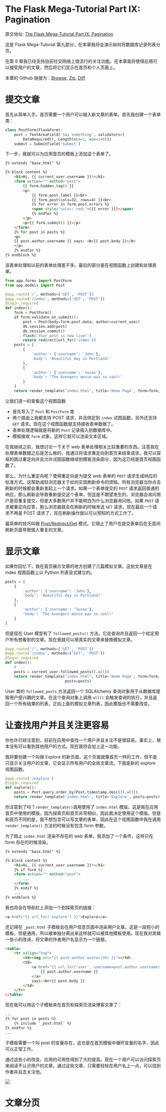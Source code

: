 The Flask Mega-Tutorial Part IX: Pagination
===

原文地址: [The Flask Mega-Tutorial Part IX: Pagination](https://blog.miguelgrinberg.com/post/the-flask-mega-tutorial-part-ix-pagination)

这是 Flask Mega-Tutorial 第九部分，在本章我将会演示如何将数据库记录列表分页。

在第 8 章我已经支持目前社交网络上很流行的关注功能。在本章我将使得应用可以接受用户的文章，然后将它们显示在首页和个人页面上。

本章的 Github 链接为：[Browse](https://github.com/miguelgrinberg/microblog/tree/v0.9), [Zip](https://github.com/miguelgrinberg/microblog/archive/v0.9.zip), [Diff](https://github.com/miguelgrinberg/microblog/compare/v0.8...v0.9)

提交文章
===

首先从简单入手。首页需要一个用户可以输入新文章的表单。首先我创建一个表单类：

```python
class PostForm(FlaskForm):
    post = TextAreaField('Say something', validators=[
        DataRequired(), Length(min=1, max=140)])
    submit = SubmitField('Submit')
```

下一步，我就可以为应用首页的模板上添加这个表单了。

```html
{% extends "base.html" %}

{% block content %}
    <h1>Hi, {{ current_user.username }}!</h1>
    <form action="" method="post">
        {{ form.hidden_tag() }}
        <p>
            {{ form.post.label }}<br>
            {{ form.post(cols=32, rows=4) }}<br>
            {% for error in form.post.errors %}
            <span style="color: red;">[{{ error }}]</span>
            {% endfor %}
        </p>
        <p>{{ form.submit() }}</p>
    </form>
    {% for post in posts %}
    <p>
    {{ post.author.username }} says: <b>{{ post.body }}</b>
    </p>
    {% endfor %}
{% endblock %}
```

该表单处理和以前的表单处理差不多。最后的部分是在视图函数上创建和处理表单。

```python
from app.forms import PostForm
from app.models import Post

@app.route('/', methods=['GET', 'POST'])
@app.route('/index', methods=['GET', 'POST'])
@login_required
def index():
    form = PostForm()
    if form.validate_on_submit():
        post = Post(body=form.post.data, author=current_user)
        db.session.add(post)
        db.session.commit()
        flash('Your post is now live!')
        return redirect(url_for('index'))
    posts = [
        {
            'author': {'username': 'John'},
            'body': 'Beautiful day in Portland!'
        },
        {
            'author': {'username': 'Susan'},
            'body': 'The Avengers movie was so cool!'
        }
    ]
    return render_template("index.html", title='Home Page', form=form,
```

让我们逐一的查看这个视图函数

- 首先导入了 `Post` 和 `PostForm` 类
- 两个路由上我都支持 POST 请求，并且绑定到 `index` 试图函数，另外还支持 `GET` 请求。现在这个视图函数就支持接收表单数据了。
- 表单处理逻辑就是将新的 `Post` 记录插入到数据库中。
- 模板接收 `form` 对象，这样它就可以渲染文本区域。

在我继续之前，我想讨论一下关于 web 表单处理相关比较重要的东西。注意我在处理表单数据之后是怎么做的，我通过将请求重定向到首页来结束请求。我可以容易的跳过重定向并且允许试图函数继续到模板渲染部分，因为这已经是首页视图函数了。

那么，为什么重定向呢？使用重定向是为提交 web 表单的 `POST` 请求生成响应的标准方式。这帮助减轻浏览器关于如何实现刷新命令的烦恼。所有浏览器当你点击刷新的时候都会重新发起上一个请求。如果一个表单提交的 `POST` 请求返回普通的响应，那么刷新会导致重新提交这个表单。但这是不期望发生的，浏览器会询问用户是否重复提交，但是大多数用户并不能明白为什么浏览器询问他。如果 `POST` 请求被重定向应答，那么浏览器就会在刷新的时候发送 `GET` 请求。现在最后一个请求不再是 POST 请求了，现在刷新操作就以可以预知的方式工作了。

最简单的技巧叫做 [Post/Redirect/Get](https://en.wikipedia.org/wiki/Post/Redirect/Get) 模式。它阻止了用户在提交表单后在无意间刷新页面导致插入重复的文章。

显示文章
===

如果你回忆下，我在首页展示文章的地方创建了几篇模拟文章。这些文章是在 index 视图函数上以 Python 列表显式建立的。

```python
posts = [
    { 
        'author': {'username': 'John'}, 
        'body': 'Beautiful day in Portland!' 
    },
    { 
        'author': {'username': 'Susan'}, 
        'body': 'The Avengers movie was so cool!' 
    }
]
```

但是现在 User 模型有了 `followed_posts()` 方法，它会查询并且返回一个给定用户所有想看到的文章。现在我就可以用真实的文章来替换模拟文章。

```python
@app.route('/', methods=['GET', 'POST'])
@app.route('/index', methods=['GET', 'POST'])
@login_required
def index():
    # ...
    posts = current_user.followed_posts().all()
    return render_template("index.html", title='Home Page', form=form,
                           posts=posts)
```

User 类的 `followed_posts` 方法返回一个 SQLAlchemy 查询对象用于从数据库提取用户感兴趣的文章。在这个查询对象上调用 `all()` 会触发查询的执行，并且返回一个所有结果的列表，正如上面的模拟文章列表，因此模版也不需要改变。

让查找用户并且关注更容易
===

你也许已经注意到，目前在应用中查找一个用户并且关注不是很容易。事实上，根本没有可以看到其他用户的方式。现在我将会加上这一功能。

我将要创建一个叫做 Explore 的新页面，这个页面就像首页一样的工作，但不是只显示关注用户的文章，它会显示所有用户的全局文章流。下面是新的 explore 视图函数。

```python
@app.route('/explore')
@login_required
def explore():
    posts = Post.query.order_by(Post.timestamp.desc()).all()
    return render_template('index.html', title='Explore', posts=posts)
```

你注意到了吗？`render_template()`调用使用了 `index.html` 模版，这是我在应用首页中使用的模版。因为探索页和首页非常相似，因此我决定使用这个模版。但是和首页不同的是，我不想包含可以写文章的表单，因此在这个视图函数中我在调用 `render_template()` 方法的时候没有包含 form 参数。

为了阻止 `index.html` 渲染不存在的 web 表单，我添加了一个条件，这样只在 form 存在的时候渲染。

```html
{% extends "base.html" %}

{% block content %}
    <h1>Hi, {{ current_user.username }}!</h1>
    {% if form %}
    <form action="" method="post">
        ...
    </form>
    {% endif %}
    ...
{% endblock %}
```

我也将会在导航栏上添加一个到探索页的链接：

```html
<a href="{{ url_for('explore') }}">Explore</a>
```

还记得在 `_post.html` 子模板会在用户信息页面中渲染用户文章。这是一段短小的模板，但是通用，所以被单独分离出来这样就可以被其他模板使用。现在我对其做一些小的改进，将文章的作者用户名显示为一个链接。

```html
<table>
    <tr valign="top">
        <td><img src="{{ post.author.avatar(36) }}"></td>
        <td>
            <a href="{{ url_for('user', username=post.author.username) }}">
                {{ post.author.username }}
            </a>
            says:<br>{{ post.body }}
        </td>
    </tr>
</table>
```

现在我可以用这个子模板来在首页和探索页渲染博客文章了：

```html
...
{% for post in posts %}
    {% include '_post.html' %}
{% endfor %}
...
```

子模板需要一个叫 post 的变量存在，这也是在首页模板中循环变量的名字，因此可以正常工作。

通过这些小的改变，应用的可用性得到了大的提高。现在一个用户可以访问探索页来阅读不认识用户的文章。通过这些文章，只需要轻轻在用户名上一点，可以找到作者并且去关注他。

![](https://blog.miguelgrinberg.com/static/images/mega-tutorial/ch09-explore.png)

文章分页
===

